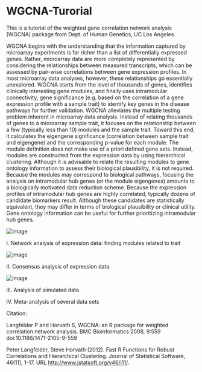 # WGCNA-Turorial

This is a tutorial of the weighted gene correlation network analysis (WGCNA) package from Dept. of Human Genetics, UC Los Angeles. 

WGCNA begins with the understanding that the information captured by microarray experiments is far richer than
a list of differentially expressed genes. Rather, microarray data are more completely represented by considering the
relationships between measured transcripts, which can be assessed by pair-wise correlations between gene expression
profiles. In most microarray data analyses, however, these relationships go essentially unexplored. WGCNA starts
from the level of thousands of genes, identifies clinically interesting gene modules, and finally uses intramodular
connectivity, gene significance (e.g. based on the correlation of a gene expression profile with a sample trait) to
identify key genes in the disease pathways for further validation. WGCNA alleviates the multiple testing problem
inherent in microarray data analysis. Instead of relating thousands of genes to a microarray sample trait, it focuses
on the relationship between a few (typically less than 10) modules and the sample trait. Toward this end, it calculates
the eigengene significance (correlation between sample trait and eigengene) and the corresponding p-value for each
module. The module definition does not make use of a priori defined gene sets. Instead, modules are constructed from
the expression data by using hierarchical clustering. Although it is advisable to relate the resulting modules to gene
ontology information to assess their biological plausibility, it is not required. Because the modules may correspond
to biological pathways, focusing the analysis on intramodular hub genes (or the module eigengenes) amounts to a
biologically motivated data reduction scheme. Because the expression profiles of intramodular hub genes are highly
correlated, typically dozens of candidate biomarkers result. Although these candidates are statistically equivalent,
they may differ in terms of biological plausibility or clinical utility. Gene ontology information can be useful for further
prioritizing intramodular hub genes.

![image](https://user-images.githubusercontent.com/89398186/211225324-8b958bcb-c625-4b62-8d8a-b262d1fd2bcf.png)

I. Network analysis of expression data: finding modules related to trait

![image](https://user-images.githubusercontent.com/89398186/211225354-ee75f2c8-94d4-4af8-b7b8-f8d59a0ca217.png)

II. Consensus analysis of expression data

![image](https://user-images.githubusercontent.com/89398186/211225379-39f7e7c6-b277-49ff-b568-2aab6a615d5b.png)

III. Analysis of simulated data

IV. Meta-analysis of several data sets

Citation:

Langfelder P and Horvath S, WGCNA: an R package for weighted correlation network analysis. BMC Bioinformatics
  2008, 9:559 doi:10.1186/1471-2105-9-559

  Peter Langfelder, Steve Horvath (2012). Fast R Functions for Robust Correlations and Hierarchical Clustering.
  Journal of Statistical Software, 46(11), 1-17. URL http://www.jstatsoft.org/v46/i11/.

